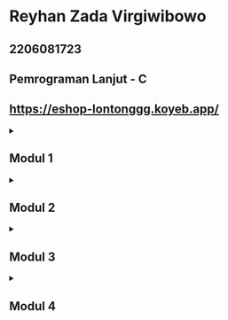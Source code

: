 # Reyhan Zada Virgiwibowo

## 2206081723

## Pemrograman Lanjut - C

## <a href="https://eshop-lontonggg.koyeb.app/">https://eshop-lontonggg.koyeb.app/</a>

<details>
<summary><b><h2>Modul 1</h2></b></summary>

## Refleksi 1

Dalam pembuatan dua fitur baru yaitu Edit Product dan Delete Product, saya telah mengimplementasikan prinsip *Clean Coding* dengan mengikut beberapa standar utama *Clean Coding* dimulai dengan penamaan variabel yang jelas dan mudah dimengerti, dimana nama-nama variable yang saya gunakan bernama sesuai dengan tujuan dan fungsi dari variable tersebut. 
Selanjutnya adalah pembuatan fungsi-fungsi pada fitur Edit Product dan Delete Product yang terstruktur dengan baik dan berkerja untuk menyelesaikan task sesuai dengan nama fungsi itu sendiri. Dan yang terakhir adalah penerapan *Secure Coding* dengan menggunakan ID yang random dan unik untuk setiap product.

## Refleksi 2

Setelah menerapkan *Unit Test*, saya menjadi lebih mengerti dan percaya bahwa unit model beserta fungsionalitas kode saya telah dibuat dengan baik dan terhindar dari bugs atau error-error lainnya. Menurut saya, tidak ada batas untuk banyaknya unit test yang dibuat. Semakin banyak case untuk unit test, maka akan unit akan semakin terverifikasi keberhasilannya dan 
terhindar dari segala kemungkinan bugs dan error-error lainnya. *Code Coverage* adalah alat ukur utama untuk mengukur usaha pengujian pada code yang sudah di-develop sebelumnya. Meskipun sebuah kode memiliki 100% *code coverage*, belum tentu kode tersebut terbebas dari errors dan bugs. Menurut saya, *Code Coverage* juga bergantung terhadap seberapa banyak bugs dan errors case yang sudah dicover oleh testing tersebut.

Pembuatan *functional test* yang baru ini menurunkan kualitas *clean code*. Hal ini disebabkan munculnya potensi repetisi dalam kode fungsi yang kita buat, terutama ketika tes ini memiliki setup procedures dan instance variables yang sama dengan tes yang sebelumnya, serta munculnya potensi untuk melanggar *Single Responsibility Principle*. Seharusnya test baru ini dapat digabungkan kedalam satu file yang sama dengan satu file *Controller* untuk memperkecil kemungkinan repetisi dan meningkatkan
kualitas *clean code*.

</details>

<details>
<summary><b><h2>Modul 2</h2></b></summary>

## Refleksi

## List dari Code Issues

Dengan bantuan SonarCloud, terdapat beberapa issues yang terdeteksi dan berikut adalah list code issues yang telah saya perbaiki.

### 1. Penulisan dependencies pada file build.gradle.kts

SonarCloud mendeteksi bahwa penulisan dependency pada file `build.gradle.kts` berantakan dan tidak teratur. Seharusnya penulisan dependency-dependency pada file `build.gradle.kts` dikelompokkan sesuai destinationnya agar dependencies menjadi lebih readable dan maintainable. 

Berikut adalah before and after dari file `build.gradle.kts` :

Before :

```
dependencies{
    implementation("org.springframework.boot:spring-boot-starter-web")
    compileOnly("org.projectlombok:lombok")
    developmentOnly("org.springframework.boot:spring-boot-devtools")
    annotationProcessor("org.springframework.boot:spring-boot-configuration-processor")
    annotationProcessor("org.projectlombok:lombok")
    testImplementation("org.springframework.boot:spring-boot-starter-test")
    implementation("org.springframework.boot:spring-boot-starter-thymeleaf")
    testImplementation("org.seleniumhq.selenium:selenium-java:$seleniumJavaVersion")
    testImplementation("io.github.bonigarcia:selenium-jupiter:$seleniumJupiterVersion")
    testImplementation("io.github.bonigarcia:webdrivermanager:$webdrivermanagerVersion")
    testImplementation("org.junit.jupiter:junit-jupiter-api:$junitJupiterVersion")
    testRuntimeOnly("org.junit.jupiter:junit-jupiter-engine:$junitJupiterVersion")
}
```

After :

```
dependencies{
  implementation("org.springframework.boot:spring-boot-starter-web")
  implementation("org.springframework.boot:spring-boot-starter-thymeleaf")
  compileOnly("org.projectlombok:lombok")
  developmentOnly("org.springframework.boot:spring-boot-devtools")
  annotationProcessor("org.springframework.boot:spring-boot-configuration-processor")
  annotationProcessor("org.projectlombok:lombok")
  testImplementation("org.springframework.boot:spring-boot-starter-test")
  testImplementation("org.seleniumhq.selenium:selenium-java:$seleniumJavaVersion")
  testImplementation("io.github.bonigarcia:selenium-jupiter:$seleniumJupiterVersion")
  testImplementation("io.github.bonigarcia:webdrivermanager:$webdrivermanagerVersion")
  testImplementation("org.junit.jupiter:junit-jupiter-api:$junitJupiterVersion")
  testRuntimeOnly("org.junit.jupiter:junit-jupiter-engine:$junitJupiterVersion")
}
  
```

### 2. Penggunaan anotasi `@Autowired` pada ProductController dan ProductServiceImpl

SonarCloud mendeteksi bahwa terdapat field injection menggunakan anotasi `@Autowired` pada file `ProductController.java` dan `ProductServiceImpl.java`. SonarCloud tidak menyarankan menggunakan field injection. Hal tersebut disebabkan oleh munculnya kemungkinan pembuatan objek dalam keadaan tidak valid dan dapat membuat testing menjadi lebih sulit yang juga disebabkan oleh dependency yang tidak eksplisit saat menginisialisasi sebuah kelas yang menggunakan field injection. Dengan demikian, penggunaan anotasi `@Autowired` saya ubah untuk diinject ke constructor. 

Berikut adalah before and after dari file `ProductController.java` :

Before :

```java
...
public class ProductController {
  @Autowired
  private ProductService service;

...
```

After :

```java
...
public class ProductController{
  private final ProductService service;

  @Autowired
  public ProductController(ProductService service){
    this.service = service;
  }

...
```

### 3. Unnecessary modifier pada interface ProductService

SonarCloud juga mendeteksi bahwa terdapat unnecessary modifier pada interface ProductService. Modifier public tidak diperlukan karena dalam interface sudah secara default bersifat public. 

Berikut adalah before and after dari file `ProductService.java` :

Before :

```java
public interface ProductService {
    public Product create(Product product);
    public List<Product> findAll();
    public Product findProductById(String id);
    public void edit(Product currentProduct, Product editedProduct);
    public void delete(Product product);
}
```

After :


```java
public interface ProductService {
    Product create(Product product);
    List<Product> findAll();
    Product findProductById(String id);
    void edit(Product currentProduct, Product editedProduct);
    void delete(Product product);
}
```

Berikut adalah hasil analisis dari SonarCloud setelah memperbaiki issue-issue diatas :
<img width="800" alt="Screenshot 2024-02-14 181010" src="https://github.com/lontonggg/adpro-tutorial/assets/124903418/fff6fa40-2171-4878-8d9c-be935a494744">

## Implementasi CI/CD

Menurut saya, saya telah menerapkan workflows CI/CD dengan baik pada proyek saya. Saya berhasil membuat dan menjalankan workflow pada proyek saya yaitu `ci.yml`, `scorecard.yml`, dan `sonarcloud.yml` dengan bantuan Github Actions. Workflows tersebut akan dijalankan secara otomatis ketika terjadi push atau pull request. Proses testing dalam workflow CI (Continuous Integration) ini melibatkan langkah-langkah seperti checkout code, setup Java toolchain, dan eksekusi unit tests. Selain itu dengan adanya tambahan SonarCloud menghasilkan pengujian keamanan dan analisis kode yang lebih mendalam. Setelah berhasil menerapkan CI dengan baik, selanjutnya saya menerapkan CD (Continuous Deployment) dengan menggunakan `Koyeb` sebagai platform yang akan mendeploy aplikasi saya secara otomatis ketika terjadi push atau pull request.

</details>

<details>
<summary><b><h2>Modul 3</h2></b></summary>

## Refleksi

### Prinsip SOLID yang saya aplikasikan

Pada proyek ini, saya telah mengimplementasikan `Single Responsibility Principle (SRP)`, `Open-Closed Principle (OCP)`, dan juga `Dependency Inversions Principle (DIP)`. 

#### Single Responsibility Principle (SRP)
Prinsip SRP menyatakan bahwa sebuah class atau module sebaiknya hanya memiliki satu tanggung jawab dalam sebuah class atau modul. Saya mengimplementasikan SRP dengan memisahkan `CarController` dan `ProductController` ke 2 file class yang berbeda yaitu `CarController.java` dan `ProductController.java`. 

#### Open-Closed Principle (OCP)
OCP adalah prinsip yang menyatakan bahwa suatu class harus bisa diekstensi dan tidak boleh dimodifikasi. Saya mengimplementasikan OCP dengan membuat interface `RepositoryInterface` sebagai Repository utama. Kemudian, untuk membuat repository untuk Product, Car, atau model lainnya dapat dilakukan dengan membuat class baru seperti `ProductRepository` dan `CarRepository` yang mengextends/implements `RepositoryInterface` tanpa perlu memodifikasi Repository utama. 

#### Dependency Inversions Principle (DIP)
Terakhir, DIP adalah prinsip yang menyatakan bahwa sebuah entitas itu seharusnya bergantung pada abstraksi, dan high-level module tidak boleh bergantung pada low-level module, akan tetapi bergantung kepada abstraksi. Saya mengimplementasikan DIP dengan mengubah dependency kepada repository yang digunakan pada `CarServiceImpl` dan `ProductServiceImpl` yang awalnya bergantung pada low-level module `CarRepository` dan `ProductRepository` menjadi bergantung pada high-level module yang berupa interface RepositoryInterface. Selain itu, saya juga mengimplementasikan DIP dengan mengubah `CarController` yang awalnya memiliki dependensi kepada low-level module `CarServiceImpl` menjadi dependen kepada interface `CarService`.

### Kelebihan mengaplikasikan prinsip SOLID
Salah satu kelebihan mengaplikasikan prinsip SOLID adalah memudahkan developer lain untuk melakukan development dan maintenance. Contohnya, dengan memisahkan Controller untuk Car dan Product, developer dapat melakukan development dan maintenance dengan mudah karena untuk setiap model memiliki controller yang terpisah sesuai dengan tujuan dan fungsionalitasnya masing-masing. Contoh lain, jika developer ingin membuat repository baru untuk sebuah model baru, developer dapat langsung membuat class baru yang mengimplements RepositoryInterface tanpa perlu memodifikasi Repository Utama sehingga memperkecil kemungkinan munculnya permasalahan pada repository lainnya jika terjadi error pada pembuatan repository yang baru.

### Kekurangan tidak mengaplikasikan prinsip SOLID
Kekurangan dengan tidak mengaplikasikan prinsip SOLID adalah tingginya potensi untuk terjadi permasalahan error dan sulit untuk melakukan maintenance. Misalnya, seorang developer ingin menambahkan fitur pada repository tetapi tidak mengikuti prinsip OCP dengan langsung memodifikasi file Repository utama, jika terjadi kesalahan saat modifikasi, keseluruhan repository dapat bermasalah dan membuat proyek tidak dapat berjalan. Hal ini dapat dihindari jika developer membuat class baru yang mengextend Repository utama dan membuat fitur pada class tersebut tanpa mengubah Repository utama.

</details>
<details>
<summary><b><h2>Modul 4</h2></b></summary>

### TTD
Menurut saya, pendekatan TTD (Test-Driven Development) memiliki banyak kelebihan dan manfaat. Pada awalnya, saya menghadapi tantangan dalam menciptakan tes sebelum menulis kode, tetapi saya melihat hal ini sebagai peluang untuk mengasah  keterampilan saya. TTD membantu saya meningkatkan keakuratan, ketelitian, memudahkan maintanance, dan membangun alur kerja yang efisien dalam mengembangkan sebuah aplikasi. Saya merasa perlu untuk secara teratur mengevaluasi tes yang saya buat sesperti Unit Tests dan Functional Tests untuk memastikan bahwa mereka berkontribusi secara positif terhadap tujuan keseluruhan aplikasi saya.

### F.I.R.S.T
Pada modul ini, saya merasa belum berhasil mengimplementasikan prinsip FIRST dengan baik pada modul kali ini. Dengan demikian, kedepannya saya akan terus menambahkan tests agar dapat mencapai hal tersebut.

</details>
